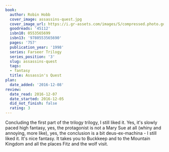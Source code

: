 ```yaml
---
book:
  author: Robin Hobb
  cover_image: assassins-quest.jpg
  cover_image_url: https://i.gr-assets.com/images/S/compressed.photo.goodreads.com/books/1399584431l/45112._SY160_.jpg
  goodreads: '45112'
  isbn10: 0553565699
  isbn13: '9780553565690'
  pages: '757'
  publication_year: '1998'
  series: Farseer Trilogy
  series_position: '3'
  slug: assassins-quest
  tags:
  - fantasy
  title: Assassin's Quest
plan:
  date_added: '2016-12-08'
review:
  date_read: 2016-12-07
  date_started: 2016-12-05
  did_not_finish: false
  rating: 3
---
```


Concluding the first part of the trilogy trilogy, I still liked it. Yes, it's slowly paced high fantasy, yes, the protagonist is not a Mary Sue at all (whiny and annoying, more like), yes, the conclusion is a bit deus-ex-machina - I still liked it. It's nice fantasy. It takes you to Buckkeep and to the Mountain Kingdom and all the places Fitz and the wolf visit.
